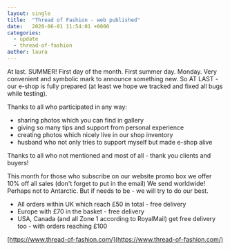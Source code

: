 ```yaml
---
layout: single
title:  "Thread of Fashion - web published"
date:   2020-06-01 11:54:01 +0000
categories:
  - update
  - thread-of-fashion
author: laura
---
```


At last.
SUMMER!
First day of the month.
First summer day.
Monday.
Very convenient and symbolic mark to announce something new.
So AT LAST - our e-shop is fully prepared (at least we hope we tracked and fixed all bugs while testing).

Thanks to all who participated in any way:

- sharing photos which you can find in gallery
- giving so many tips and support from personal experience
- creating photos which nicely live in our shop inventory
- husband who not only tries to support myself but made e-shop alive

Thanks to all who not mentioned and most of all - thank you clients and buyers!

This month for those who subscribe on our website promo box we offer 10% off all sales (don't forget to put in the email)
We send worldwide!
Perhaps not to Antarctic.
But if needs to be - we will try to do our best.

- All orders within UK which reach £50 in total - free delivery
- Europe with £70 in the basket - free delivery
- USA, Canada (and all Zone 1 according to RoyalMail) get free delivery too - with orders reaching £100

[https://www.thread-of-fashion.com/](https://www.thread-of-fashion.com/)
